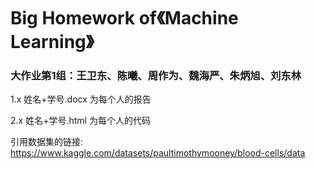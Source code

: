 # Big Homework of《Machine Learning》

### 大作业第1组：王卫东、陈曦、周作为、魏海严、朱炳旭、刘东林



1.x 姓名+学号.docx 为每个人的报告

2.x 姓名+学号.html 为每个人的代码

引用数据集的链接: https://www.kaggle.com/datasets/paultimothymooney/blood-cells/data
